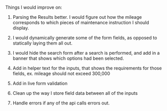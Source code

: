 Things I would improve on:

1. Parsing the Results better. I would figure out how the mileage corresponds to which pieces of maintenance instruction I should display.

2. I would dynamically generate some of the form fields, as opposed to statically laying them all out.

3. I would hide the search form after a search is performed, and add in a banner that shows which options had been selected.

4. Add in helper text for the inputs, that shows the requirements for those fields, ex. mileage should not exceed 300,000

5. Add in live form validation 

6. Clean up the way I store field data between all of the inputs

7. Handle errors if any of the api calls errors out.

